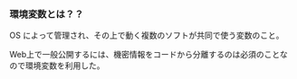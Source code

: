 ### 環境変数とは？？
OS によって管理され、その上で動く複数のソフトが共同で使う変数のこと。

Web上で一般公開するには、機密情報をコードから分離するのは必須のことなので環境変数を利用した。
